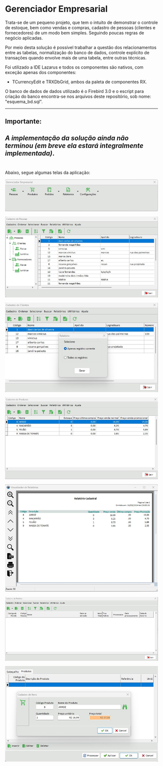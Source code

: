 # Gerenciador Empresarial

Trata-se de um pequeno projeto, que tem o intuito de demonstrar o controle de estoque, bem como vendas e compras, cadastro de pessoas (clientes e fornecedores) de um modo bem simples. Seguindo poucas regras de negócio aplicadas.

Por meio desta solução é possível trabalhar a questão dos relacionamentos entre as tabelas, normalização do banco de dados, controle explícito de transações quando envolve mais de uma tabela, entre outras técnicas.


Foi utilizado a IDE Lazarus e todos os componentes são nativos, com exceção apenas dos componentes:


* TCurrencyEdit e TRXDbGrid, ambos da paleta de componentes RX. 


O banco de dados de dados utilizado é o Firebird 3.0 e o escript para criação do banco encontra-se nos arquivos deste repositório, sob nome: "esquema_bd.sql".

---
## Importante:
*A implementação da solução ainda não terminou (em breve ela estará integralmente implementada)*.<br><Br>
---



Abaixo, segue algumas telas da aplicação:

![Tela principal](img/inicio.jpg)

![Cadastro de Pessoas](img/cad_pessoas.jpg)

![Cadastro de Clientes](img/cad_clientes.jpg)

![Cadastro de Produtos](img/cad_produtos.jpg)

![Relatório cadastral](img/rel_cadastral.jpg)

![Cadastro de Pedidos](img/cad_pedidos.jpg)

![Cadastro de Itens de Pedidos](img/itens_pedido.jpg)